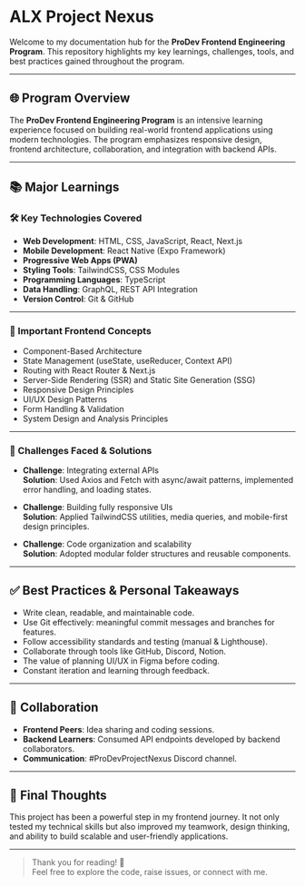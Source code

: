 # ALX Project Nexus

Welcome to my documentation hub for the **ProDev Frontend Engineering Program**. This repository highlights my key learnings, challenges, tools, and best practices gained throughout the program.

---

## 🌐 Program Overview

The **ProDev Frontend Engineering Program** is an intensive learning experience focused on building real-world frontend applications using modern technologies. The program emphasizes responsive design, frontend architecture, collaboration, and integration with backend APIs.

---

## 📚 Major Learnings

### 🛠 Key Technologies Covered

- **Web Development**: HTML, CSS, JavaScript, React, Next.js
- **Mobile Development**: React Native (Expo Framework)
- **Progressive Web Apps (PWA)**
- **Styling Tools**: TailwindCSS, CSS Modules
- **Programming Languages**: TypeScript
- **Data Handling**: GraphQL, REST API Integration
- **Version Control**: Git & GitHub

---

### 📌 Important Frontend Concepts

- Component-Based Architecture
- State Management (useState, useReducer, Context API)
- Routing with React Router & Next.js
- Server-Side Rendering (SSR) and Static Site Generation (SSG)
- Responsive Design Principles
- UI/UX Design Patterns
- Form Handling & Validation
- System Design and Analysis Principles

---

### 🧠 Challenges Faced & Solutions

- **Challenge**: Integrating external APIs  
  **Solution**: Used Axios and Fetch with async/await patterns, implemented error handling, and loading states.

- **Challenge**: Building fully responsive UIs  
  **Solution**: Applied TailwindCSS utilities, media queries, and mobile-first design principles.

- **Challenge**: Code organization and scalability  
  **Solution**: Adopted modular folder structures and reusable components.

---

## ✅ Best Practices & Personal Takeaways

- Write clean, readable, and maintainable code.
- Use Git effectively: meaningful commit messages and branches for features.
- Follow accessibility standards and testing (manual & Lighthouse).
- Collaborate through tools like GitHub, Discord, Notion.
- The value of planning UI/UX in Figma before coding.
- Constant iteration and learning through feedback.

---

## 🤝 Collaboration

- **Frontend Peers**: Idea sharing and coding sessions.
- **Backend Learners**: Consumed API endpoints developed by backend collaborators.
- **Communication**: #ProDevProjectNexus Discord channel.

---

## 📌 Final Thoughts

This project has been a powerful step in my frontend journey. It not only tested my technical skills but also improved my teamwork, design thinking, and ability to build scalable and user-friendly applications.

---

> Thank you for reading! 🚀  
> Feel free to explore the code, raise issues, or connect with me.
